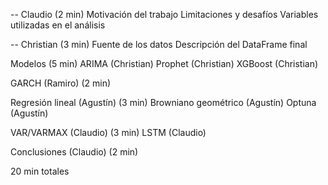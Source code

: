-- Claudio (2 min)
Motivación del trabajo
Limitaciones y desafíos
Variables utilizadas en el análisis

-- Christian (3 min)
Fuente de los datos
Descripción del DataFrame final

Modelos (5 min)
ARIMA (Christian)
Prophet (Christian)
XGBoost (Christian)

GARCH (Ramiro) (2 min)

Regresión lineal (Agustín) (3 min)
Browniano geométrico (Agustín)
Optuna (Agustín)

VAR/VARMAX (Claudio) (3 min)
LSTM (Claudio)

Conclusiones (Claudio) (2 min)

20 min totales
